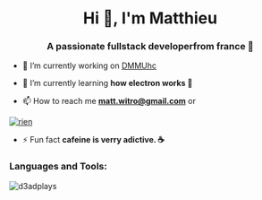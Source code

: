<h1 align="center">Hi 👋, I'm Matthieu</h1>
<h3 align="center">A passionate fullstack developerfrom france 🥐</h3>

- 🔭 I’m currently working on [DMMUhc](https://github.com/D3adPlays/DMMUhc)

- 🌱 I’m currently learning **how electron works 🤔**

- 📫 How to reach me **matt.witro@gmail.com** or

<a href=""><img src="https://discord.c99.nl/widget/theme-4/281718112427048960.png" alt="rien"/></a>

- ⚡ Fun fact **cafeine is verry adictive. ☕**

<h3 align="left">Languages and Tools:</h3>

<p><img align="center" src="https://github-readme-stats.vercel.app/api/top-langs?username=d3adplays&show_icons=true&locale=en&layout=compact" alt="d3adplays" /></p>
